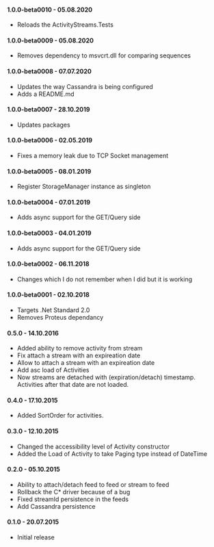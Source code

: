 #### 1.0.0-beta0010 - 05.08.2020
* Reloads the ActivityStreams.Tests

#### 1.0.0-beta0009 - 05.08.2020
* Removes dependency to msvcrt.dll for comparing sequences

#### 1.0.0-beta0008 - 07.07.2020
* Updates the way Cassandra is being configured
* Adds a README.md

#### 1.0.0-beta0007 - 28.10.2019
* Updates packages

#### 1.0.0-beta0006 - 02.05.2019
* Fixes a memory leak due to TCP Socket management

#### 1.0.0-beta0005 - 08.01.2019
* Register StorageManager instance as singleton

#### 1.0.0-beta0004 - 07.01.2019
* Adds async support for the GET/Query side

#### 1.0.0-beta0003 - 04.01.2019
* Adds async support for the GET/Query side

#### 1.0.0-beta0002 - 06.11.2018
* Changes which I do not remember when I did but it is working

#### 1.0.0-beta0001 - 02.10.2018
* Targets .Net Standard 2.0
* Removes Proteus dependancy

#### 0.5.0 - 14.10.2016
* Added ability to remove activity from stream
* Fix attach a stream with an expireation date
* Allow to attach a stream with an expireation date
* Add asc load of Activities
* Now streams are detached with (expiration/detach) timestamp. Activities after that date are not loaded.

#### 0.4.0 - 17.10.2015
* Added SortOrder for activities.

#### 0.3.0 - 12.10.2015
* Changed the accessibility level of Activity constructor
* Added  the Load of Activity to take Paging type instead of DateTime

#### 0.2.0 - 05.10.2015
* Ability to attach/detach feed to feed or stream to feed
* Rollback the C* driver because of a bug
* Fixed streamId persistence in the feeds
* Add Cassandra persistence

#### 0.1.0 - 20.07.2015
* Initial release
